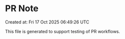 # PR Note

Created at: Fri 17 Oct 2025 06:49:26 UTC

This file is generated to support testing of PR workflows.
